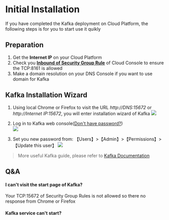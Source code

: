 # Initial Installation

If you have completed the Kafka deployment on Cloud Platform, the following steps is for you to start use it quikly

## Preparation

1. Get the **Internet IP** on your Cloud Platform
2. Check you **[Inbound of Security Group Rule](https://support.websoft9.com/docs/faq/tech-instance.html)** of Cloud Console to ensure the TCP:8161 is allowed
3. Make a domain resolution on your DNS Console if you want to use domain for Kafka

## Kafka Installation Wizard

1. Using local Chrome or Firefox to visit the URL *http://DNS:15672* or *http://Internet IP:15672*, you will enter installation wizard of Kafka
   ![](https://libs.websoft9.com/Websoft9/DocsPicture/zh/rabbitmq/rabbitmq-login-websoft9.png)

2. Log in to Kafka web console([Don't have password?](/stack-accounts.md#rabbitmq))  
   ![](https://libs.websoft9.com/Websoft9/DocsPicture/zh/rabbitmq/rabbitmq-bk-websoft9.png)

3. Set you new password from: 【Users】>【Admin】>【Permissions】>【Update this user】
   ![](https://libs.websoft9.com/Websoft9/DocsPicture/zh/rabbitmq/rabbitmq-pw-websoft9.png)

> More useful Kafka guide, please refer to [Kafka Documentation](https://www.rabbitmq.com/documentation.html)

## Q&A

#### I can't visit the start page of Kafka?

Your TCP:15672 of Security Group Rules is not allowed so there no response from Chrome or Firefox

#### Kafka service can't start? 